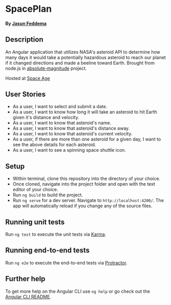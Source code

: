 # SpacePlan

#### By [Jasun Feddema](https://github.com/jaybojaybojaybo)

## Description

An Angular application that utilizes NASA's asteroid API to determine how many days it would take a potentially hazardous asteroid to reach our planet if it changed directions and made a beeline toward Earth.
Brought from node.js in [absolute-magnitude](https://github.com/jaybojaybojaybo/absolutemagnitude) project.

Hosted at [Space Age](https://space-plan.firebaseapp.com/)

## User Stories

* As a user, I want to select and submit a date.
* As a user, I want to know how long it will take an asteroid to hit Earth given it's distance and velocity.
* As a user, I want to know that asteroid's name.
* As a user, I want to know that asteroid's distance away.
* As a user, I want to know that asteroid's current velocity.
* As a user, if there are more than one asteroid for a given day, I want to see the above details for each asteroid.
* As a user, I want to see a spinning space shuttle icon.

## Setup

* Within terminal, clone this repository into the directory of your choice.
* Once cloned, navigate into the project folder and open with the text editor of your choice.
* Run `ng build` to build the project. 
* Run `ng serve` for a dev server. Navigate to `http://localhost:4200/`. The app will automatically reload if you change any of the source files.

## Running unit tests

Run `ng test` to execute the unit tests via [Karma](https://karma-runner.github.io).

## Running end-to-end tests

Run `ng e2e` to execute the end-to-end tests via [Protractor](http://www.protractortest.org/).

## Further help

To get more help on the Angular CLI use `ng help` or go check out the [Angular CLI README](https://github.com/angular/angular-cli/blob/master/README.md).
